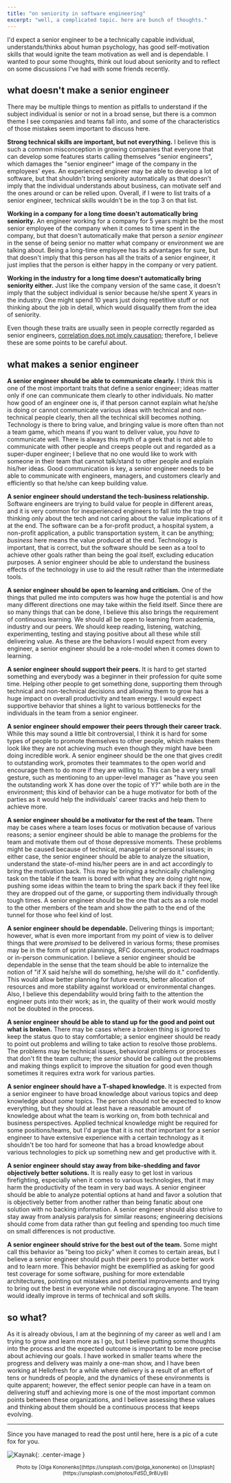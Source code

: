 ```yaml
---
title: "on seniority in software engineering"
excerpt: "well, a complicated topic. here are bunch of thoughts."
---
```

I'd expect a senior engineer to be a technically capable individual, understands/thinks about human psychology, has good self-motivation skills that would ignite the team motivation as well and is dependable. I wanted to pour some thoughts, think out loud about seniority and to reflect on some discussions I've had with some friends recently.

## what doesn't make a senior engineer
There may be multiple things to mention as pitfalls to understand if the subject individual is senior or not in a broad sense, but there is a common theme I see companies and teams fall into, and some of the characteristics of those mistakes seem important to discuss here.

**Strong technical skills are important, but not everything.** I believe this is such a common misconception in growing companies that everyone that can develop some features starts calling themselves "senior engineers", which damages the "senior engineer" image of the company in the employees' eyes. An experienced engineer may be able to develop a lot of software, but that shouldn't bring seniority automatically as that doesn't imply that the individual understands about business, can motivate self and the ones around or can be relied upon. Overall, if I were to list traits of a senior engineer, technical skills wouldn't be in the top 3 on that list.

**Working in a company for a long time doesn't automatically bring seniority.** An engineer working for a company for 5 years might be the most senior employee of the company when it comes to time spent in the company, but that doesn't automatically make that person a *senior engineer* in the sense of being senior no matter what company or environment we are talking about. Being a long-time employee has its advantages for sure, but that doesn't imply that this person has all the traits of a senior engineer, it just implies that the person is either happy in the company or very patient.

**Working in the industry for a long time doesn't automatically bring seniority either.** Just like the company version of the same case, it doesn't imply that the subject individual is senior because he/she spent X years in the industry. One might spend 10 years just doing repetitive stuff or not thinking about the job in detail, which would disqualify them from the idea of seniority.

Even though these traits are usually seen in people correctly regarded as senior engineers, [correlation does not imply causation](https://en.wikipedia.org/wiki/Correlation_does_not_imply_causation); therefore, I believe these are some points to be careful about.

## what makes a senior engineer
**A senior engineer should be able to communicate clearly.** I think this is one of the most important traits that define a senior engineer; ideas matter only if one can communicate them clearly to other individuals. No matter how good of an engineer one is, if that person cannot explain what he/she is doing or cannot communicate various ideas with technical and non-technical people clearly, then all the technical skill becomes nothing. Technology is there to bring value, and bringing value is more often than not a team game, which means if you want to deliver value, you *have to* communicate well. There is always this myth of a geek that is not able to communicate with other people and creeps people out and regarded as a super-duper engineer; I believe that no one would like to work with someone in their team that cannot talk/stand to other people and explain his/her ideas. Good communication is key, a senior engineer needs to be able to communicate with engineers, managers, and customers clearly and efficiently so that he/she can keep building value. 

**A senior engineer should understand the tech-business relationship.** Software engineers are trying to build value for people in different areas, and it is very common for inexperienced engineers to fall into the trap of thinking only about the tech and not caring about the value implications of it at the end. The software can be a for-profit product, a hospital system, a non-profit application, a public transportation system, it can be anything; *business* here means the value produced at the end. Technology is important, that is correct, but the software should be seen as a tool to achieve other goals rather than being the goal itself, excluding education purposes. A senior engineer should be able to understand the business effects of the technology in use to aid the result rather than the intermediate tools.

**A senior engineer should be open to learning and criticism.** One of the things that pulled me into computers was how huge the potential is and how many different directions one may take within the field itself. Since there are so many things that can be done, I believe this also brings the requirement of continuous learning. We should all be open to learning from academia, industry and our peers. We should keep reading, listening, watching, experimenting, testing and staying positive about all these while still delivering value. As these are the behaviors I would expect from every engineer, a senior engineer should be a role-model when it comes down to learning.

**A senior engineer should support their peers.** It is hard to get started something and everybody was a beginner in their profession for quite some time. Helping other people to get something done, supporting them through technical and non-technical decisions and allowing them to grow has a huge impact on overall productivity and team energy. I would expect supportive behavior that shines a light to various bottlenecks for the individuals in the team from a senior engineer.

**A senior engineer should empower their peers through their career track.** While this may sound a little bit controversial, I think it is hard for some types of people to promote themselves to other people, which makes them look like they are not achieving much even though they might have been doing incredible work. A senior engineer should be the one that gives credit to outstanding work, promotes their teammates to the open world and encourage them to do more if they are willing to. This can be a very small gesture, such as mentioning to an upper-level manager as "have you seen the outstanding work X has done over the topic of Y?" while both are in the environment; this kind of behavior can be a huge motivator for both of the parties as it would help the individuals' career tracks and help them to achieve more.

**A senior engineer should be a motivator for the rest of the team.** There may be cases where a team loses focus or motivation because of various reasons; a senior engineer should be able to manage the problems for the team and motivate them out of those depressive moments. These problems might be caused because of technical, managerial or personal issues; in either case, the senior engineer should be able to analyze the situation, understand the state-of-mind his/her peers are in and act accordingly to bring the motivation back. This may be bringing a technically challenging task on the table if the team is bored with what they are doing right now, pushing some ideas within the team to bring the spark back if they feel like they are dropped out of the game, or supporting them individually through tough times. A senior engineer should be the one that acts as a role model to the other members of the team and show the path to the end of the tunnel for those who feel kind of lost.

**A senior engineer should be dependable.** Delivering things is important; however, what is even more important from my point of view is to deliver things that were *promised* to be delivered in various forms; these promises may be in the form of sprint plannings, RFC documents, product roadmaps or in-person communication. I believe a senior engineer should be dependable in the sense that the team should be able to internalize the notion of "if X said he/she will do something, he/she will do it." confidently. This would allow better planning for future events, better allocation of resources and more stability against workload or environmental changes. Also, I believe this dependability would bring faith to the attention the engineer puts into their work; as in, the quality of their work would mostly not be doubted in the process.

**A senior engineer should be able to stand up for the good and point out what is broken.** There may be cases where a broken thing is ignored to keep the status quo to stay comfortable; a senior engineer should be ready to point out problems and willing to take action to resolve those problems. The problems may be technical issues, behavioral problems or processes that don't fit the team culture; the *senior* should be calling out the problems and making things explicit to improve the situation for good even though sometimes it requires extra work for various parties.

**A senior engineer should have a T-shaped knowledge.** It is expected from a senior engineer to have broad knowledge about various topics and deep knowledge about *some* topics. The person should not be expected to know everything, but they should at least have a reasonable amount of knowledge about what the team is working on, from both technical and business perspectives. Applied technical knowledge might be required for some positions/teams, but I'd argue that it is not *that* important for a senior engineer to have extensive experience with a certain technology as it shouldn't be too hard for someone that has a broad knowledge about various technologies to pick up something new and get productive with it.

**A senior engineer should stay away from bike-shedding and favor objectively better solutions.** It is really easy to get lost in various firefighting, especially when it comes to various technologies, that it may harm the productivity of the team in very bad ways. A senior engineer should be able to analyze potential options at hand and favor a solution that is objectively better from another rather than being fanatic about one solution with no backing information. A senior engineer should also strive to stay away from analysis paralysis for similar reasons; engineering decisions should come from data rather than gut feeling and spending too much time on small differences is not productive.

**A senior engineer should strive for the best out of the team.** Some might call this behavior as "being too picky" when it comes to certain areas, but I believe a senior engineer should push their peers to produce better work and to learn more. This behavior might be exemplified as asking for good test coverage for some software, pushing for more extendable architectures, pointing out mistakes and potential improvements and trying to bring out the best in everyone while not discouraging anyone. The team would ideally improve in terms of technical and soft skills.

## so what?

As it is already obvious, I am at the beginning of my career as well and I am trying to grow and learn more as I go, but I believe putting some thoughts into the process and the expected outcome is important to be more precise about achieving our goals. I have worked in smaller teams where the progress and delivery was mainly a one-man show, and I have been working at Hellofresh for a while where delivery is a result of an effort of tens or hundreds of people, and the dynamics of these environments is quite apparent; however, the effect senior people can have in a team on delivering stuff and achieving more is one of the most important common points between these organizations, and I believe assessing these values and thinking about them should be a continuous process that keeps evolving.

----

Since you have managed to read the post until here, here is a pic of a cute fox for you.

![[Kaynak](https://juristr.com/blog/2013/04/git-explained/)](/blog/assets/images/on-seniority-in-software-engineering/fox.jpg){: .center-image }
<div style="text-align: center;">
<small markdown="1">Photo by [Olga Kononenko](https://unsplash.com/@olga_kononenko) on [Unsplash](https://unsplash.com/photos/FdSD_9r8Uy8)</small>
</div>